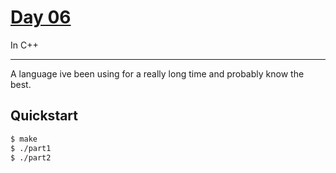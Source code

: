 # [Day 06](https://adventofcode.com/2022/day/6)
In C++

<hr>

A language ive been using for a really long time and probably know the best.

## Quickstart
```sh
$ make
$ ./part1
$ ./part2
```
